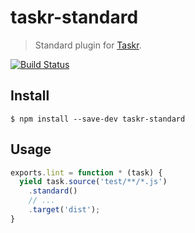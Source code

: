 # taskr-standard 

> Standard plugin for [Taskr](https://github.com/lukeed/taskr).

[![Build Status](https://travis-ci.org/elmasse/taskr-standard.svg?branch=master)](https://travis-ci.org/elmasse/taskr-standard)

## Install

```
$ npm install --save-dev taskr-standard
```

## Usage

```js
exports.lint = function * (task) {
  yield task.source('test/**/*.js')
    .standard()
    // ...
    .target('dist');
}
```
